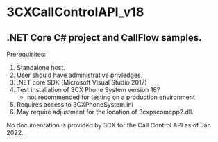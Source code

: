 # 3CXCallControlAPI_v18

## .NET Core C# project and CallFlow samples.


Prerequisites:
1. Standalone host.
2. User should have administrative privledges.
3. .NET core SDK (Microsoft Visual Studio 2017)
4. Test installation of 3CX Phone System version 18? 
    - not recommended for testing on a production environment
5. Requires access to 3CXPhoneSystem.ini
6. May require adjustment for the location of 3cxpscomcpp2.dll.


No documentation is provided by 3CX for the Call Control API as of Jan 2022.
